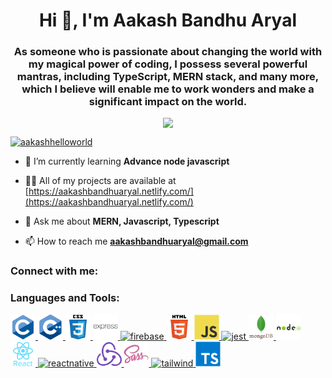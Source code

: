 <h1 align="center">Hi 👋, I'm Aakash Bandhu Aryal</h1>
<h3 align="center">As someone who is passionate about changing the world with my magical power of coding, I possess several powerful mantras, including TypeScript, MERN stack, and many more, which I believe will enable me to work wonders and make a significant impact on the world.</h3>
<img style="display: flex; margin: 0 5px; justify-self:center; align-self:center" src="https://lh3.googleusercontent.com/JdTpSzZoXViLCBFZyFsKh1FoenHnhPo2cIdd8ufXTzeKFMXP2QxvVuLgVCd3BDkMvuYf0mLZ6HMIApTnOuRbmnHGsKXoS3rqhhyDWz-tyvHqi-qQTf0BizBRLtoua4h9nRB6d8bBz5wwbCp9KR0_4tQJt-dMVUVwQS3NJz6ykaN46hcoQKXA-WvAMDWVqlMKdpWLuysPyB-cJ9GqQWgu7bW7svkh4czQQvufNfzuZDiHBtkZocN2Jh35qXkamSn41HhAdDIrfqSHl5fZDTL9Nn5NT-RRu2rqaU6qzk5ImyBbXTarijpM9ln43Gp9Ll1_tqqZu-M0A0thitswGWBMzOkZULuNhwmn3hS_PBicvF_n0ZSe9hkiY56RMtRVWXhTlQSTt08q47lubmRQAsAZ0hABrvVRTPPiXBZ82GuMyfx_ex6Z8xP2HBiqlcrxOTJL0DrVij64CEEcfhxO2cBzt9IYuvlFxepZtilE9pdE0fwLHw-20eo9weEpHxCVVs87uwwbbxnvgWt1fAWop10MkIiLYm6jTeTtNkY_kChf6AVmORzn2_OfwzP01JWRN5l7QF0Z6r-KIfoKBGABRNsSKMuE_tUAIQvCHnrn9vCJB1TFP0ad-cUGqc3Moukis_eTlkgoO4fypQbx619b-6TiJJgvEvlk-V0yhnA1oWh_KittFiw_gMfE1R-jn795KvlhncRdPcUa6b-6QKAHnx__LyVZ-Oftp1XCUitLWjGZbkzvr-IzP6X_WRpNm3jB1vSb2I8xzxGZ11a0yfqyKCIr8e1N2PmkrrIjDVKlyxcT9o9Zjc5YSP20xjNzJegCaDrRfDdWFEZzJzoE7omNudxEviYtl8sNJqY6MEP_lBRkGkYC_KXEIUUR1CZ7DyzODvXkuH9pdiOJ5UWeqQVTypfT7My-UNGOoppmLWejf3IsYJSj=w457-h457-s-no?authuser=0](https://images.pexels.com/photos/1181298/pexels-photo-1181298.jpeg?cs=srgb&dl=pexels-christina-morillo-1181298.jpg&fm=jpg" />
<p align="left"> <a href="https://github.com/ryo-ma/github-profile-trophy"><img src="https://github-profile-trophy.vercel.app/?username=aakashhelloworld" alt="aakashhelloworld" /></a> </p>

- 🌱 I’m currently learning **Advance node javascript**

- 👨‍💻 All of my projects are available at [https://aakashbandhuaryal.netlify.com/](https://aakashbandhuaryal.netlify.com/)

- 💬 Ask me about **MERN, Javascript, Typescript**

- 📫 How to reach me **aakashbandhuaryal@gmail.com**

<h3 align="left">Connect with me:</h3>
<p align="left">
</p>

<h3 align="left">Languages and Tools:</h3>
<p align="left"> <a href="https://www.cprogramming.com/" target="_blank" rel="noreferrer"> <img src="https://raw.githubusercontent.com/devicons/devicon/master/icons/c/c-original.svg" alt="c" width="40" height="40"/> </a> <a href="https://www.w3schools.com/cpp/" target="_blank" rel="noreferrer"> <img src="https://raw.githubusercontent.com/devicons/devicon/master/icons/cplusplus/cplusplus-original.svg" alt="cplusplus" width="40" height="40"/> </a> <a href="https://www.w3schools.com/css/" target="_blank" rel="noreferrer"> <img src="https://raw.githubusercontent.com/devicons/devicon/master/icons/css3/css3-original-wordmark.svg" alt="css3" width="40" height="40"/> </a> <a href="https://expressjs.com" target="_blank" rel="noreferrer"> <img src="https://raw.githubusercontent.com/devicons/devicon/master/icons/express/express-original-wordmark.svg" alt="express" width="40" height="40"/> </a> <a href="https://firebase.google.com/" target="_blank" rel="noreferrer"> <img src="https://www.vectorlogo.zone/logos/firebase/firebase-icon.svg" alt="firebase" width="40" height="40"/> </a> <a href="https://www.w3.org/html/" target="_blank" rel="noreferrer"> <img src="https://raw.githubusercontent.com/devicons/devicon/master/icons/html5/html5-original-wordmark.svg" alt="html5" width="40" height="40"/> </a> <a href="https://developer.mozilla.org/en-US/docs/Web/JavaScript" target="_blank" rel="noreferrer"> <img src="https://raw.githubusercontent.com/devicons/devicon/master/icons/javascript/javascript-original.svg" alt="javascript" width="40" height="40"/> </a> <a href="https://jestjs.io" target="_blank" rel="noreferrer"> <img src="https://www.vectorlogo.zone/logos/jestjsio/jestjsio-icon.svg" alt="jest" width="40" height="40"/> </a> <a href="https://www.mongodb.com/" target="_blank" rel="noreferrer"> <img src="https://raw.githubusercontent.com/devicons/devicon/master/icons/mongodb/mongodb-original-wordmark.svg" alt="mongodb" width="40" height="40"/> </a> <a href="https://nodejs.org" target="_blank" rel="noreferrer"> <img src="https://raw.githubusercontent.com/devicons/devicon/master/icons/nodejs/nodejs-original-wordmark.svg" alt="nodejs" width="40" height="40"/> </a> <a href="https://reactjs.org/" target="_blank" rel="noreferrer"> <img src="https://raw.githubusercontent.com/devicons/devicon/master/icons/react/react-original-wordmark.svg" alt="react" width="40" height="40"/> </a> <a href="https://reactnative.dev/" target="_blank" rel="noreferrer"> <img src="https://reactnative.dev/img/header_logo.svg" alt="reactnative" width="40" height="40"/> </a> <a href="https://redux.js.org" target="_blank" rel="noreferrer"> <img src="https://raw.githubusercontent.com/devicons/devicon/master/icons/redux/redux-original.svg" alt="redux" width="40" height="40"/> </a> <a href="https://sass-lang.com" target="_blank" rel="noreferrer"> <img src="https://raw.githubusercontent.com/devicons/devicon/master/icons/sass/sass-original.svg" alt="sass" width="40" height="40"/> </a> <a href="https://tailwindcss.com/" target="_blank" rel="noreferrer"> <img src="https://www.vectorlogo.zone/logos/tailwindcss/tailwindcss-icon.svg" alt="tailwind" width="40" height="40"/> </a> <a href="https://www.typescriptlang.org/" target="_blank" rel="noreferrer"> <img src="https://raw.githubusercontent.com/devicons/devicon/master/icons/typescript/typescript-original.svg" alt="typescript" width="40" height="40"/> </a> </p>
